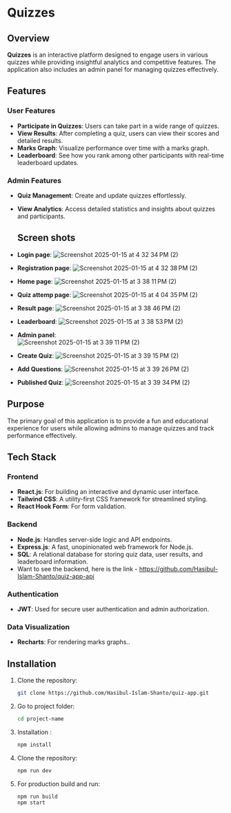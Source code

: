 # Quizzes  

## Overview  
**Quizzes** is an interactive platform designed to engage users in various quizzes while providing insightful analytics and competitive features. The application also includes an admin panel for managing quizzes effectively.

## Features  

### User Features  
- **Participate in Quizzes**: Users can take part in a wide range of quizzes.  
- **View Results**: After completing a quiz, users can view their scores and detailed results.  
- **Marks Graph**: Visualize performance over time with a marks graph.  
- **Leaderboard**: See how you rank among other participants with real-time leaderboard updates.  

### Admin Features  
- **Quiz Management**: Create and update quizzes effortlessly.  
- **View Analytics**: Access detailed statistics and insights about quizzes and participants.

  ## Screen shots  
- **Login page**:
  ![Screenshot 2025-01-15 at 4 32 34 PM (2)](https://github.com/user-attachments/assets/00e4c9c9-e0ef-48c7-9426-40395f2cc506)
  
- **Registration page**:
![Screenshot 2025-01-15 at 4 32 38 PM (2)](https://github.com/user-attachments/assets/b0f02531-1f49-4b47-8b84-4d07b6d1ecf0)

- **Home page**:
  ![Screenshot 2025-01-15 at 3 38 11 PM (2)](https://github.com/user-attachments/assets/94695bcb-6ced-4427-adbe-8c2feb61b71d)

- **Quiz attemp page**:
  ![Screenshot 2025-01-15 at 4 04 35 PM (2)](https://github.com/user-attachments/assets/e35d836b-d864-42de-8e6d-4a35dc70601d)
  
- **Result page**:
  ![Screenshot 2025-01-15 at 3 38 46 PM (2)](https://github.com/user-attachments/assets/59c0740e-e7c5-4421-aba0-475084cb4a6a)

- **Leaderboard**:
  ![Screenshot 2025-01-15 at 3 38 53 PM (2)](https://github.com/user-attachments/assets/f0bbe948-ea85-4bf3-ae7c-f6da100b453d)

- **Admin panel**:  
  ![Screenshot 2025-01-15 at 3 39 11 PM (2)](https://github.com/user-attachments/assets/f4d415b7-5a98-443a-be7b-ecd2fadde16d)

- **Create Quiz**:
  ![Screenshot 2025-01-15 at 3 39 15 PM (2)](https://github.com/user-attachments/assets/e02e75ff-1e6f-4adf-b68f-3909053b16dc)

- **Add Questions**:
  ![Screenshot 2025-01-15 at 3 39 26 PM (2)](https://github.com/user-attachments/assets/f1e4e05c-3801-46d6-b83a-f18a8e89da49)

- **Published Quiz**:
  ![Screenshot 2025-01-15 at 3 39 34 PM (2)](https://github.com/user-attachments/assets/6b02b140-a8f6-4ed6-89c1-ad3c086f3457)


## Purpose  
The primary goal of this application is to provide a fun and educational experience for users while allowing admins to manage quizzes and track performance effectively.

## Tech Stack  

### Frontend  
- **React.js**: For building an interactive and dynamic user interface.  
- **Tailwind CSS**: A utility-first CSS framework for streamlined styling.
- **React Hook Form**: For form validation.    

### Backend  
- **Node.js**: Handles server-side logic and API endpoints.  
- **Express.js**: A fast, unopinionated web framework for Node.js.  
- **SQL**: A relational database for storing quiz data, user results, and leaderboard information.  
- Want to see the backend, here is the link - https://github.com/Hasibul-Islam-Shanto/quiz-app-api

### Authentication  
- **JWT**: Used for secure user authentication and admin authorization.  

### Data Visualization  
- **Recharts**: For rendering marks graphs..  



## Installation
1. Clone the repository:
   ```bash
   git clone https://github.com/Hasibul-Islam-Shanto/quiz-app.git
2. Go to project folder:
   ```bash
   cd project-name
3. Installation :
   ```bash
   npm install
4. Clone the repository:
   ```bash
   npm run dev
5. For production build and run:
   ```bash
   npm run build
   npm start

